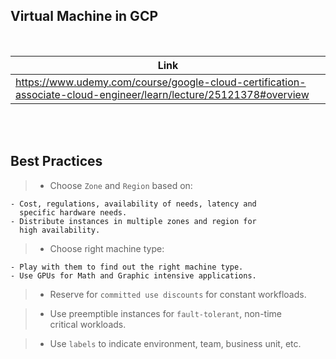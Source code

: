 ## Virtual Machine in GCP

<br />

| Link |
| ---- |
| https://www.udemy.com/course/google-cloud-certification-associate-cloud-engineer/learn/lecture/25121378#overview |

<br />
<br />



## Best Practices

> - Choose `Zone` and `Region` based on:

```plaintext
- Cost, regulations, availability of needs, latency and
  specific hardware needs.
- Distribute instances in multiple zones and region for
  high availability.
```

> - Choose right machine type:

```plaintext
- Play with them to find out the right machine type.
- Use GPUs for Math and Graphic intensive applications.
```

> - Reserve for `committed use discounts` for constant workfloads.

> - Use preemptible instances for `fault-tolerant`, non-time <br />
    critical workloads.

> - Use `labels` to indicate environment, team, business unit, etc.
